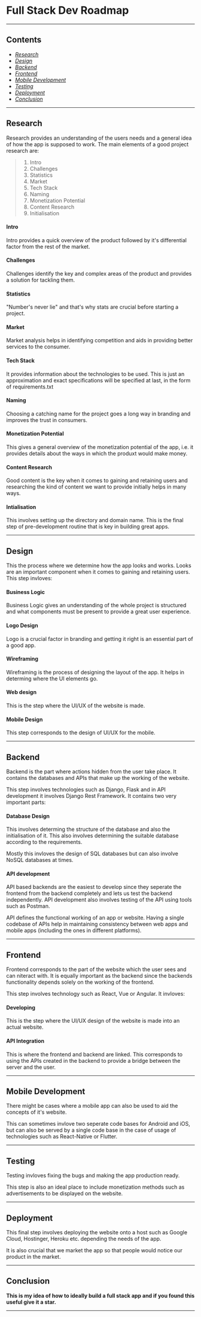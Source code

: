 # Full Stack Dev Roadmap

---

## Contents

- _[Research](#research)_
- _[Design](#design)_
- _[Backend](#backend)_
- _[Frontend](#frontend)_
- _[Mobile Development](#mobile-development)_
- _[Testing](#testing)_
- _[Deployment](#deployment)_
- _[Conclusion](#conclusion)_

---

## Research

Research provides an understanding of the users needs and a general idea of how the app is supposed to work. The main elements of a good project research are:

> 1. Intro
> 2. Challenges
> 3. Statistics
> 4. Market
> 5. Tech Stack
> 6. Naming
> 7. Monetization Potential
> 8. Content Research
> 9. Initialisation

#### Intro

Intro provides a quick overview of the product followed by it's differential factor from the rest of the market.

#### Challenges

Challenges identify the key and complex areas of the product and provides a solution for tackling them.

#### Statistics

"Number's never lie" and that's why stats are crucial before starting a project.

#### Market

Market analysis helps in identifying competition and aids in providing better services to the consumer.

#### Tech Stack

It provides information about the technologies to be used. This is just an approximation and exact specifications will be specified at last, in the form of requirements.txt

#### Naming

Choosing a catching name for the project goes a long way in branding and improves the trust in consumers.

#### Monetization Potential

This gives a general overview of the monetization potential of the app, i.e. it provides details about the ways in which the produxt would make money.

#### Content Research

Good content is the key when it comes to gaining and retaining users and researching the kind of content we want to provide initially helps in many ways.

#### Intialisation

This involves setting up the directory and domain name. This is the final step of pre-development routine that is key in building great apps.

---

## Design

This the process where we determine how the app looks and works. Looks are an important component when it comes to gaining and retaining users. This step invloves:

#### Business Logic

Business Logic gives an understanding of the whole project is structured and what components must be present to provide a great user experience.

#### Logo Design

Logo is a crucial factor in branding and getting it right is an essential part of a good app.

#### Wireframing

Wireframing is the process of designing the layout of the app. It helps in determing where the UI elements go.

#### Web design

This is the step where the UI/UX of the website is made.

#### Mobile Design

This step corresponds to the design of UI/UX for the mobile.

---

## Backend

Backend is the part where actions hidden from the user take place. It contains the databases and APIs that make up the working of the website.

This step involves technologies such as Django, Flask and in API development it involves Django Rest Framework. It contains two very important parts:

#### Database Design

This involves determing the structure of the database and also the initialisation of it. This also involves determining the suitable database according to the requirements.

Mostly this invloves the design of SQL databases but can also involve NoSQL databases at times.

#### API development

API based backends are the easiest to develop since they seperate the frontend from the backend completely and lets us test the backend independently. API development also involves testing of the API using tools such as Postman.

API defines the functional working of an app or website. Having a single codebase of APIs help in maintaining consistency between web apps and mobile apps (including the ones in different platforms).

---

## Frontend

Frontend corresponds to the part of the website which the user sees and can niteract with. It is equally important as the backend since the backends functionality depends solely on the working of the frontend.

This step involves technology such as React, Vue or Angular. It invloves:

#### Developing

This is the step where the UI/UX design of the website is made into an actual website.

#### API Integration

This is where the frontend and backend are linked. This corresponds to using the APIs created in the backend to provide a bridge between the server and the user.

---

## Mobile Development

There might be cases where a mobile app can also be used to aid the concepts of it's website.

This can sometimes invlove two seperate code bases for Android and iOS, but can also be served by a single code base in the case of usage of technologies such as React-Native or Flutter.

---

## Testing

Testing invloves fixing the bugs and making the app production ready.

This step is also an ideal place to include monetization methods such as advertisements to be displayed on the website.

---

## Deployment

This final step involves deploying the website onto a host such as Google Cloud, Hostinger, Heroku etc. depending the needs of the app.

It is also crucial that we market the app so that people would notice our product in the market.

---

## Conclusion

**This is my idea of how to ideally build a full stack app and if you found this useful give it a star.**

---
